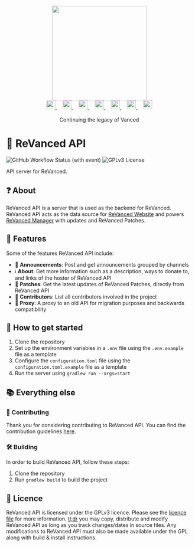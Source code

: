 <p align="center">
  <picture>
    <source
      width="256px"
      media="(prefers-color-scheme: dark)"
      srcset="assets/revanced-headline/revanced-headline-vertical-dark.svg"
    >
    <img 
      width="256px"
      src="assets/revanced-headline/revanced-headline-vertical-light.svg"
    >
  </picture>
  <br>
  <a href="https://revanced.app/">
     <picture>
         <source height="24px" media="(prefers-color-scheme: dark)" srcset="assets/revanced-logo/revanced-logo.svg" />
         <img height="24px" src="assets/revanced-logo/revanced-logo.svg" />
     </picture>
   </a>&nbsp;&nbsp;&nbsp;
   <a href="https://github.com/ReVanced">
       <picture>
           <source height="24px" media="(prefers-color-scheme: dark)" srcset="https://i.ibb.co/dMMmCrW/Git-Hub-Mark.png" />
           <img height="24px" src="https://i.ibb.co/9wV3HGF/Git-Hub-Mark-Light.png" />
       </picture>
   </a>&nbsp;&nbsp;&nbsp;
   <a href="http://revanced.app/discord">
       <picture>
           <source height="24px" media="(prefers-color-scheme: dark)" srcset="https://user-images.githubusercontent.com/13122796/178032563-d4e084b7-244e-4358-af50-26bde6dd4996.png" />
           <img height="24px" src="https://user-images.githubusercontent.com/13122796/178032563-d4e084b7-244e-4358-af50-26bde6dd4996.png" />
       </picture>
   </a>&nbsp;&nbsp;&nbsp;
   <a href="https://reddit.com/r/revancedapp">
       <picture>
           <source height="24px" media="(prefers-color-scheme: dark)" srcset="https://user-images.githubusercontent.com/13122796/178032351-9d9d5619-8ef7-470a-9eec-2744ece54553.png" />
           <img height="24px" src="https://user-images.githubusercontent.com/13122796/178032351-9d9d5619-8ef7-470a-9eec-2744ece54553.png" />
       </picture>
   </a>&nbsp;&nbsp;&nbsp;
   <a href="https://t.me/app_revanced">
      <picture>
         <source height="24px" media="(prefers-color-scheme: dark)" srcset="https://user-images.githubusercontent.com/13122796/178032213-faf25ab8-0bc3-4a94-a730-b524c96df124.png" />
         <img height="24px" src="https://user-images.githubusercontent.com/13122796/178032213-faf25ab8-0bc3-4a94-a730-b524c96df124.png" />
      </picture>
   </a>&nbsp;&nbsp;&nbsp;
   <a href="https://x.com/revancedapp">
      <picture>
         <source media="(prefers-color-scheme: dark)" srcset="https://user-images.githubusercontent.com/93124920/270180600-7c1b38bf-889b-4d68-bd5e-b9d86f91421a.png">
         <img height="24px" src="https://user-images.githubusercontent.com/93124920/270108715-d80743fa-b330-4809-b1e6-79fbdc60d09c.png" />
      </picture>
   </a>&nbsp;&nbsp;&nbsp;
   <a href="https://www.youtube.com/@ReVanced">
      <picture>
         <source height="24px" media="(prefers-color-scheme: dark)" srcset="https://user-images.githubusercontent.com/13122796/178032714-c51c7492-0666-44ac-99c2-f003a695ab50.png" />
         <img height="24px" src="https://user-images.githubusercontent.com/13122796/178032714-c51c7492-0666-44ac-99c2-f003a695ab50.png" />
     </picture>
   </a>
   <br>
   <br>
   Continuing the legacy of Vanced
</p>

# 🚀 ReVanced API

![GitHub Workflow Status (with event)](https://img.shields.io/github/actions/workflow/status/ReVanced/revanced-api/release.yml)
![GPLv3 License](https://img.shields.io/badge/License-GPL%20v3-yellow.svg)

API server for ReVanced.

## ❓ About

ReVanced API is a server that is used as the backend for ReVanced.
ReVanced API acts as the data source for [ReVanced Website](https://github.com/ReVanced/revanced-website) and powers [ReVanced Manager](https://github.com/ReVanced/revanced-manager) with updates and ReVanced Patches.

## 💪 Features

Some of the features ReVanced API include:

- 📢 **Announcements**: Post and get announcements grouped by channels
- ℹ️ **About**: Get more information such as a description, ways to donate to, and links of the hoster of ReVanced API
- 🧩 **Patches**: Get the latest updates of ReVanced Patches, directly from ReVanced API
- 👥 **Contributors**: List all contributors involved in the project
- 🔄 **Proxy**: A proxy to an old API for migration purposes and backwards compatibility

## 🚀 How to get started

1. Clone the repository
2. Set up the environment variables in a `.env` file using the `.env.example` file as a template
3. Configure the `configuration.toml` file using the `configuration.toml.example` file as a template
4. Run the server using `gradlew run --args=start`

## 📚 Everything else

### 📙 Contributing

Thank you for considering contributing to ReVanced API. You can find the contribution guidelines [here](CONTRIBUTING.md).

### 🛠️ Building

In order to build ReVanced API, follow these steps:

1. Clone the repository
2. Run `gradlew build` to build the project

## 📜 Licence

ReVanced API is licensed under the GPLv3 licence. Please see the [licence file](LICENSE) for more information.
[tl;dr](https://www.tldrlegal.com/license/gnu-general-public-license-v3-gpl-3) you may copy, distribute and
modify ReVanced API as long as you track changes/dates in source files.
Any modifications to ReVanced API must also be made available under the GPL along with build & install instructions.
